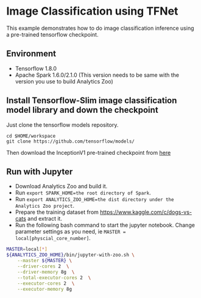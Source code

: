 # Image Classification using TFNet

This example demonstrates how to do image classification inference using a pre-trained tensorflow checkpoint.

## Environment
* Tensorflow 1.8.0
* Apache Spark 1.6.0/2.1.0 (This version needs to be same with the version you use to build Analytics Zoo)

## Install Tensorflow-Slim image classification model library and down the checkpoint

Just clone the tensorflow models repository.

```shell
cd $HOME/workspace
git clone https://github.com/tensorflow/models/
```

Then download the InceptionV1 pre-trained checkpoint from [here](https://github.com/tensorflow/models/tree/master/research/slim#pre-trained-models)


## Run with Jupyter
* Download Analytics Zoo and build it.
* Run `export SPARK_HOME=the root directory of Spark`.
* Run `export ANALYTICS_ZOO_HOME=the dist directory under the Analytics Zoo project`.
* Prepare the training dataset from https://www.kaggle.com/c/dogs-vs-cats and extract it.
* Run the following bash command to start the jupyter notebook. Change parameter settings as you need, ie `MASTER = local[physcial_core_number]`.
```bash
MASTER=local[*]
${ANALYTICS_ZOO_HOME}/bin/jupyter-with-zoo.sh \
    --master ${MASTER} \
    --driver-cores 2  \
    --driver-memory 8g  \
    --total-executor-cores 2  \
    --executor-cores 2  \
    --executor-memory 8g
```
